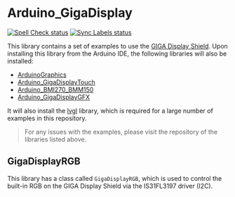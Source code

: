Arduino_GigaDisplay
===================
[![Spell Check status](https://github.com/arduino-libraries/Arduino_GigaDisplay/actions/workflows/spell-check-task.yml/badge.svg)](https://github.com/arduino-libraries/Arduino_GigaDisplay/actions/workflows/spell-check-task.yml)
[![Sync Labels status](https://github.com/arduino-libraries/Arduino_GigaDisplay/actions/workflows/sync-labels-npm.yml/badge.svg)](https://github.com/arduino-libraries/Arduino_GigaDisplay/actions/workflows/sync-labels-npm.yml)

This library contains a set of examples to use the [GIGA Display Shield](docs.arduino.cc/hardware/giga-display-shield). Upon installing this library from the Arduino IDE, the following libraries will also be installed:
- [ArduinoGraphics](https://github.com/arduino-libraries/ArduinoGraphics)
- [Arduino_GigaDisplayTouch](https://github.com/arduino-libraries/Arduino_GigaDisplayTouch)
- [Arduino_BMI270_BMM150](https://github.com/arduino-libraries/Arduino_BMI270_BMM150)
- [Arduino_GigaDisplayGFX](https://github.com/arduino-libraries/Arduino_GigaDisplay_GFX)

It will also install the [lvgl](https://github.com/lvgl/lvgl) library, which is required for a large number of examples in this repository.

>For any issues with the examples, please visit the repository of the libraries listed above.

## GigaDisplayRGB

This library has a class called `GigaDisplayRGB`, which is used to control the built-in RGB on the GIGA Display Shield via the IS31FL3197 driver (I2C).
